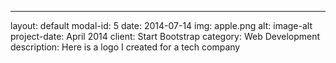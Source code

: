 ---
layout: default
modal-id: 5
date: 2014-07-14
img: apple.png
alt: image-alt
project-date: April 2014
client: Start Bootstrap
category: Web Development
description: Here is a logo I created for a tech company
